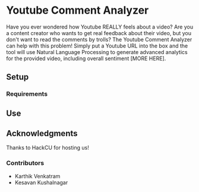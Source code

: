 # Youtube Comment Analyzer

Have you ever wondered how Youtube REALLY feels about a video? Are you a content creator who wants to get real feedback about their video, but you don't want to read the comments by trolls? The Youtube Comment Analyzer can help with this problem! Simply put a Youtube URL into the box and the tool will use Natural Language Processing to generate advanced analytics for the provided video, including overall sentiment [MORE HERE].

## Setup

### Requirements

## Use

## Acknowledgments

Thanks to HackCU for hosting us!

### Contributors

* Karthik Venkatram
* Kesavan Kushalnagar